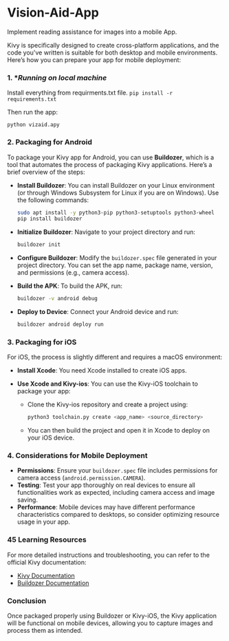 # Vision-Aid-App
Implement reading assistance for images into a mobile App.

Kivy is specifically designed to create cross-platform applications, and the code you've written is suitable for both desktop and mobile environments. Here’s how you can prepare your app for mobile deployment:

### 1. **Running on local machine*

Install everything from requirments.txt file. ```pip install -r requirements.txt```

Then run the app:

```python vizaid.apy```

### 2. **Packaging for Android**
To package your Kivy app for Android, you can use **Buildozer**, which is a tool that automates the process of packaging Kivy applications. Here’s a brief overview of the steps:

- **Install Buildozer**:
  You can install Buildozer on your Linux environment (or through Windows Subsystem for Linux if you are on Windows). Use the following commands:
  ```bash
  sudo apt install -y python3-pip python3-setuptools python3-wheel
  pip install buildozer
  ```

- **Initialize Buildozer**:
  Navigate to your project directory and run:
  ```bash
  buildozer init
  ```

- **Configure Buildozer**:
  Modify the `buildozer.spec` file generated in your project directory. You can set the app name, package name, version, and permissions (e.g., camera access).

- **Build the APK**:
  To build the APK, run:
  ```bash
  buildozer -v android debug
  ```

- **Deploy to Device**:
  Connect your Android device and run:
  ```bash
  buildozer android deploy run
  ```

### 3. **Packaging for iOS**
For iOS, the process is slightly different and requires a macOS environment:

- **Install Xcode**: You need Xcode installed to create iOS apps.
  
- **Use Xcode and Kivy-ios**: You can use the Kivy-iOS toolchain to package your app:
  - Clone the Kivy-ios repository and create a project using:
    ```bash
    python3 toolchain.py create <app_name> <source_directory>
    ```
  - You can then build the project and open it in Xcode to deploy on your iOS device.

### 4. **Considerations for Mobile Deployment**
- **Permissions**: Ensure your `buildozer.spec` file includes permissions for camera access (`android.permission.CAMERA`).
- **Testing**: Test your app thoroughly on real devices to ensure all functionalities work as expected, including camera access and image saving.
- **Performance**: Mobile devices may have different performance characteristics compared to desktops, so consider optimizing resource usage in your app.

### 45 **Learning Resources**
For more detailed instructions and troubleshooting, you can refer to the official Kivy documentation:
- [Kivy Documentation](https://kivy.org/doc/stable/)
- [Buildozer Documentation](https://buildozer.readthedocs.io/en/latest/)

### Conclusion
Once packaged properly using Buildozer or Kivy-iOS, the Kivy application will be functional on mobile devices, allowing you to capture images and process them as intended.